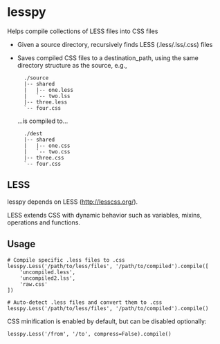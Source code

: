 lesspy
======
Helps compile collections of LESS files into CSS files

* Given a source directory, recursively finds LESS (.less/.lss/.css) files
* Saves compiled CSS files to a destination_path, using the same
  directory structure as the source, e.g.,

        ./source
        |-- shared
        |   |-- one.less
        |   `-- two.lss
        |-- three.less
        `-- four.css

    ...is compiled to...

        ./dest
        |-- shared
        |   |-- one.css
        |   `-- two.css
        |-- three.css
        `-- four.css

LESS
----
lesspy depends on LESS (http://lesscss.org/).

LESS extends CSS with dynamic behavior such as variables, mixins, operations
and functions.

Usage
-----

    # Compile specific .less files to .css
    lesspy.Less('/path/to/less/files', '/path/to/compiled').compile([
        'uncompiled.less',
        'uncompiled2.lss',
        'raw.css'
    ])

    # Auto-detect .less files and convert them to .css
    lesspy.Less('/path/to/less/files', '/path/to/compiled').compile()

CSS minification is enabled by default, but can be disabled optionally:

    lesspy.Less('/from', '/to', compress=False).compile()
